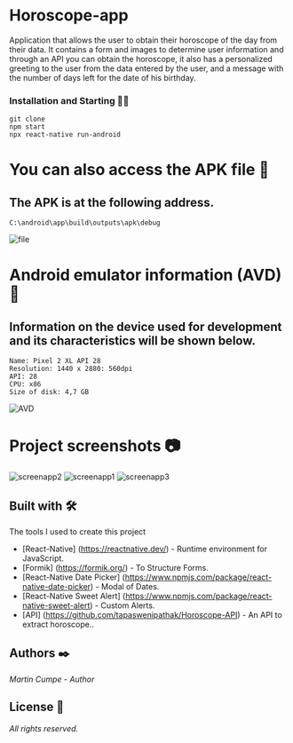 # Horoscope-app 
Application that allows the user to obtain their horoscope of the day from their data.
It contains a form and images to determine user information and through an API you can obtain the horoscope, 
it also has a personalized greeting to the user from the data entered by the user, and a message with the number of days left for the date of his birthday.

### Installation and Starting 🚀🔧
```
git clone
npm start
npx react-native run-android
```
# You can also access the APK file :floppy_disk:
## The APK is at the following address.
```
C:\android\app\build\outputs\apk\debug
```
![file](https://user-images.githubusercontent.com/62455807/114362573-db5ca100-9b4d-11eb-8199-dfca03a8d994.png)

# Android emulator information (AVD) :iphone:
## Information on the device used for development and its characteristics will be shown below.
```
Name: Pixel 2 XL API 28
Resolution: 1440 x 2880: 560dpi
API: 28
CPU: x86
Size of disk: 4,7 GB
```
![AVD](https://user-images.githubusercontent.com/62455807/114363099-735a8a80-9b4e-11eb-84f4-971834437b48.png)

# Project screenshots :camera:
![screenapp2](https://user-images.githubusercontent.com/62455807/114363756-1d3a1700-9b4f-11eb-895f-202b35db3c2a.png)
![screenapp1](https://user-images.githubusercontent.com/62455807/114363641-fd0a5800-9b4e-11eb-8652-a4a2f0dde2f9.png)
![screenapp3](https://user-images.githubusercontent.com/62455807/114363643-fed41b80-9b4e-11eb-918c-45a9424906d9.png)


## Built with 🛠️
The tools I used to create this project

* [React-Native] (https://reactnative.dev/) - Runtime environment for JavaScript.
* [Formik] (https://formik.org/) - To Structure Forms.
* [React-Native Date Picker] (https://www.npmjs.com/package/react-native-date-picker) - Modal of Dates.
* [React-Native Sweet Alert] (https://www.npmjs.com/package/react-native-sweet-alert) - Custom Alerts.
* [API] (https://github.com/tapaswenipathak/Horoscope-API) - An API to extract horoscope..


## Authors ✒️
_Martin Cumpe - Author_

## License 📄
_All rights reserved._
